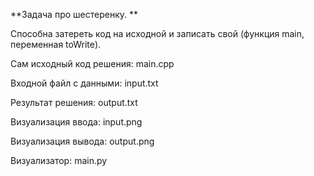 **Задача про шестеренку. **

Способна затереть код на исходной и записать свой (функция main, переменная toWrite). 

Сам исходный код решения: main.cpp

Входной файл с данными: input.txt

Результат решения: output.txt


Визуализация ввода: input.png

Визуализация вывода: output.png

Визуализатор: main.py
